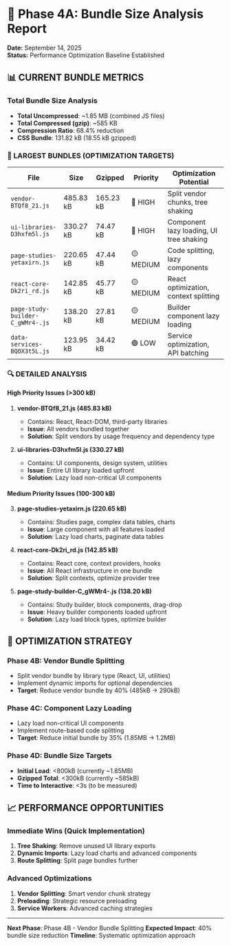 # 🚀 Phase 4A: Bundle Size Analysis Report
**Date:** September 14, 2025  
**Status:** Performance Optimization Baseline Established

## 📊 **CURRENT BUNDLE METRICS**

### **Total Bundle Size Analysis**
- **Total Uncompressed**: ~1.85 MB (combined JS files)
- **Total Compressed (gzip)**: ~585 KB 
- **Compression Ratio**: 68.4% reduction
- **CSS Bundle**: 131.82 kB (18.55 kB gzipped)

### **🎯 LARGEST BUNDLES (OPTIMIZATION TARGETS)**

| **File** | **Size** | **Gzipped** | **Priority** | **Optimization Potential** |
|----------|----------|-------------|--------------|---------------------------|
| `vendor-BTQf8_21.js` | 485.83 kB | 165.23 kB | 🔴 HIGH | Split vendor chunks, tree shaking |
| `ui-libraries-D3hxfm5l.js` | 330.27 kB | 74.47 kB | 🔴 HIGH | Component lazy loading, UI tree shaking |
| `page-studies-yetaxirn.js` | 220.65 kB | 47.44 kB | 🟡 MEDIUM | Code splitting, lazy components |
| `react-core-Dk2ri_rd.js` | 142.85 kB | 45.77 kB | 🟡 MEDIUM | React optimization, context splitting |
| `page-study-builder-C_gWMr4-.js` | 138.20 kB | 27.81 kB | 🟡 MEDIUM | Builder component lazy loading |
| `data-services-BQOX3t5L.js` | 123.95 kB | 34.42 kB | 🟢 LOW | Service optimization, API batching |

### **🔍 DETAILED ANALYSIS**

#### **High Priority Issues (>300 kB)**
1. **vendor-BTQf8_21.js (485.83 kB)**
   - Contains: React, React-DOM, third-party libraries
   - **Issue**: All vendors bundled together
   - **Solution**: Split vendors by usage frequency and dependency type

2. **ui-libraries-D3hxfm5l.js (330.27 kB)**
   - Contains: UI components, design system, utilities
   - **Issue**: Entire UI library loaded upfront
   - **Solution**: Lazy load non-critical UI components

#### **Medium Priority Issues (100-300 kB)**
3. **page-studies-yetaxirn.js (220.65 kB)**
   - Contains: Studies page, complex data tables, charts
   - **Issue**: Large component with all features loaded
   - **Solution**: Lazy load charts, paginate data tables

4. **react-core-Dk2ri_rd.js (142.85 kB)**
   - Contains: React core, context providers, hooks
   - **Issue**: All React infrastructure in one bundle
   - **Solution**: Split contexts, optimize provider tree

5. **page-study-builder-C_gWMr4-.js (138.20 kB)**
   - Contains: Study builder, block components, drag-drop
   - **Issue**: Heavy builder components loaded upfront
   - **Solution**: Lazy load block types, optimize builder

## 🎯 **OPTIMIZATION STRATEGY**

### **Phase 4B: Vendor Bundle Splitting**
- Split vendor bundle by library type (React, UI, utilities)
- Implement dynamic imports for optional dependencies
- **Target**: Reduce vendor bundle by 40% (485kB → 290kB)

### **Phase 4C: Component Lazy Loading**
- Lazy load non-critical UI components
- Implement route-based code splitting
- **Target**: Reduce initial bundle by 35% (1.85MB → 1.2MB)

### **Phase 4D: Bundle Size Targets**
- **Initial Load**: <800kB (currently ~1.85MB)
- **Gzipped Total**: <300kB (currently ~585kB)
- **Time to Interactive**: <3s (to be measured)

## 📈 **PERFORMANCE OPPORTUNITIES**

### **Immediate Wins (Quick Implementation)**
1. **Tree Shaking**: Remove unused UI library exports
2. **Dynamic Imports**: Lazy load charts and advanced components
3. **Route Splitting**: Split page bundles further

### **Advanced Optimizations**
1. **Vendor Splitting**: Smart vendor chunk strategy
2. **Preloading**: Strategic resource preloading
3. **Service Workers**: Advanced caching strategies

---

**Next Phase**: Phase 4B - Vendor Bundle Splitting
**Expected Impact**: 40% bundle size reduction
**Timeline**: Systematic optimization approach